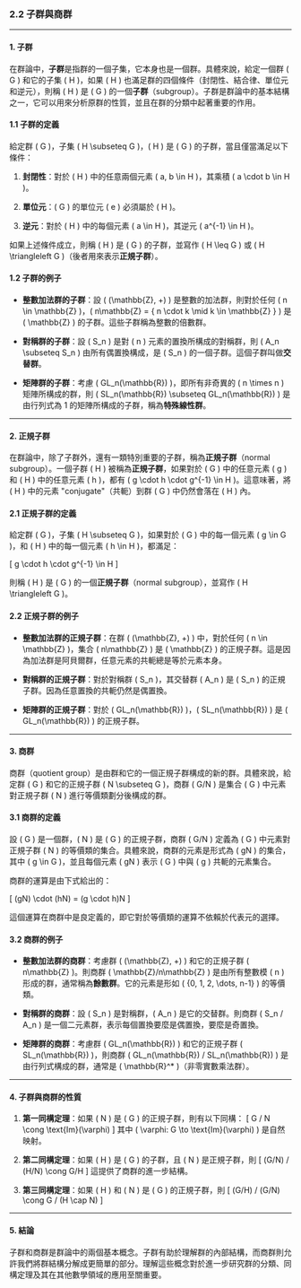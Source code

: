 ### 2.2 子群與商群

---

#### 1. 子群

在群論中，**子群**是指群的一個子集，它本身也是一個群。具體來說，給定一個群 \( G \) 和它的子集 \( H \)，如果 \( H \) 也滿足群的四個條件（封閉性、結合律、單位元和逆元），則稱 \( H \) 是 \( G \) 的一個**子群**（subgroup）。子群是群論中的基本結構之一，它可以用來分析原群的性質，並且在群的分類中起著重要的作用。

#### 1.1 子群的定義

給定群 \( G \)，子集 \( H \subseteq G \)，\( H \) 是 \( G \) 的子群，當且僅當滿足以下條件：

1. **封閉性**：對於 \( H \) 中的任意兩個元素 \( a, b \in H \)，其乘積 \( a \cdot b \in H \)。

2. **單位元**：\( G \) 的單位元 \( e \) 必須屬於 \( H \)。

3. **逆元**：對於 \( H \) 中的每個元素 \( a \in H \)，其逆元 \( a^{-1} \in H \)。

如果上述條件成立，則稱 \( H \) 是 \( G \) 的子群，並寫作 \( H \leq G \) 或 \( H \triangleleft G \)（後者用來表示**正規子群**）。

#### 1.2 子群的例子

- **整數加法群的子群**：設 \( (\mathbb{Z}, +) \) 是整數的加法群，則對於任何 \( n \in \mathbb{Z} \)，\( n\mathbb{Z} = \{ n \cdot k \mid k \in \mathbb{Z} \} \) 是 \( \mathbb{Z} \) 的子群。這些子群稱為整數的倍數群。

- **對稱群的子群**：設 \( S_n \) 是對 \( n \) 元素的置換所構成的對稱群，則 \( A_n \subseteq S_n \) 由所有偶置換構成，是 \( S_n \) 的一個子群。這個子群叫做**交替群**。

- **矩陣群的子群**：考慮 \( GL_n(\mathbb{R}) \)，即所有非奇異的 \( n \times n \) 矩陣所構成的群，則 \( SL_n(\mathbb{R}) \subseteq GL_n(\mathbb{R}) \) 是由行列式為 1 的矩陣所構成的子群，稱為**特殊線性群**。

---

#### 2. 正規子群

在群論中，除了子群外，還有一類特別重要的子群，稱為**正規子群**（normal subgroup）。一個子群 \( H \) 被稱為**正規子群**，如果對於 \( G \) 中的任意元素 \( g \) 和 \( H \) 中的任意元素 \( h \)，都有 \( g \cdot h \cdot g^{-1} \in H \)。這意味著，將 \( H \) 中的元素 "conjugate"（共軛）到群 \( G \) 中仍然會落在 \( H \) 內。

#### 2.1 正規子群的定義

給定群 \( G \)，子集 \( H \subseteq G \)，如果對於 \( G \) 中的每一個元素 \( g \in G \)，和 \( H \) 中的每一個元素 \( h \in H \)，都滿足：

\[
g \cdot h \cdot g^{-1} \in H
\]

則稱 \( H \) 是 \( G \) 的一個**正規子群**（normal subgroup），並寫作 \( H \triangleleft G \)。

#### 2.2 正規子群的例子

- **整數加法群的正規子群**：在群 \( (\mathbb{Z}, +) \) 中，對於任何 \( n \in \mathbb{Z} \)，集合 \( n\mathbb{Z} \) 是 \( \mathbb{Z} \) 的正規子群。這是因為加法群是阿貝爾群，任意元素的共軛總是等於元素本身。

- **對稱群的正規子群**：對於對稱群 \( S_n \)，其交替群 \( A_n \) 是 \( S_n \) 的正規子群。因為任意置換的共軛仍然是偶置換。

- **矩陣群的正規子群**：對於 \( GL_n(\mathbb{R}) \)，\( SL_n(\mathbb{R}) \) 是 \( GL_n(\mathbb{R}) \) 的正規子群。

---

#### 3. 商群

商群（quotient group）是由群和它的一個正規子群構成的新的群。具體來說，給定群 \( G \) 和它的正規子群 \( N \subseteq G \)，商群 \( G/N \) 是集合 \( G \) 中元素對正規子群 \( N \) 進行等價類劃分後構成的群。

#### 3.1 商群的定義

設 \( G \) 是一個群，\( N \) 是 \( G \) 的正規子群，商群 \( G/N \) 定義為 \( G \) 中元素對正規子群 \( N \) 的等價類的集合。具體來說，商群的元素是形式為 \( gN \) 的集合，其中 \( g \in G \)，並且每個元素 \( gN \) 表示 \( G \) 中與 \( g \) 共軛的元素集合。

商群的運算是由下式給出的：

\[
(gN) \cdot (hN) = (g \cdot h)N
\]

這個運算在商群中是良定義的，即它對於等價類的運算不依賴於代表元的選擇。

#### 3.2 商群的例子

- **整數加法群的商群**：考慮群 \( (\mathbb{Z}, +) \) 和它的正規子群 \( n\mathbb{Z} \)。則商群 \( \mathbb{Z}/n\mathbb{Z} \) 是由所有整數模 \( n \) 形成的群，通常稱為**餘數群**。它的元素是形如 \( \{0, 1, 2, \dots, n-1\} \) 的等價類。

- **對稱群的商群**：設 \( S_n \) 是對稱群，\( A_n \) 是它的交替群。則商群 \( S_n / A_n \) 是一個二元素群，表示每個置換要麼是偶置換，要麼是奇置換。

- **矩陣群的商群**：考慮群 \( GL_n(\mathbb{R}) \) 和它的正規子群 \( SL_n(\mathbb{R}) \)，則商群 \( GL_n(\mathbb{R}) / SL_n(\mathbb{R}) \) 是由行列式構成的群，通常是 \( \mathbb{R}^* \)（非零實數乘法群）。

---

#### 4. 子群與商群的性質

1. **第一同構定理**：如果 \( N \) 是 \( G \) 的正規子群，則有以下同構：
   \[
   G / N \cong \text{Im}(\varphi)
   \]
   其中 \( \varphi: G \to \text{Im}(\varphi) \) 是自然映射。

2. **第二同構定理**：如果 \( H \) 是 \( G \) 的子群，且 \( N \) 是正規子群，則
   \[
   (G/N) / (H/N) \cong G/H
   \]
   這提供了商群的進一步結構。

3. **第三同構定理**：如果 \( H \) 和 \( N \) 是 \( G \) 的正規子群，則
   \[
   (G/H) / (G/N) \cong G / (H \cap N)
   \]

---

#### 5. 結論

子群和商群是群論中的兩個基本概念。子群有助於理解群的內部結構，而商群則允許我們將群結構分解成更簡單的部分。理解這些概念對於進一步研究群的分類、同構定理及其在其他數學領域的應用至關重要。